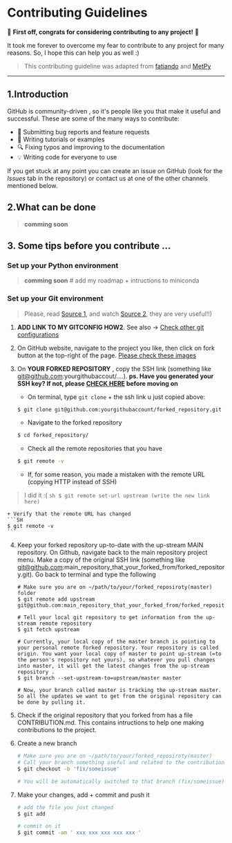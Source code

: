 # Contributing Guidelines
:tada: **First off, congrats for considering contributing to any project!** :tada:

It took me forever to overcome my fear to contribute to any project for many reasons. 
So, I hope this can help you as well :)


>  This contributing guideline was adapted from [fatiando](https://github.com/fatiando/contributing/edit/master/CONTRIBUTING.md) and [MetPy](https://github.com/Unidata/MetPy/blob/master/CONTRIBUTING.md)

-------------------------------------------------
## 1.Introduction

GitHub is  community-driven , so it's people like you  that make it useful and successful. 
These are some of the many ways to contribute:

* :bug: Submitting bug reports and feature requests
* :memo: Writing tutorials or examples
* :mag: Fixing typos and improving to the documentation
* :bulb: Writing code for everyone to use

If you get stuck at any point you can create an issue on GitHub (look for the *Issues*
tab in the repository) or contact us at one of the other channels mentioned below.

## 2.What can be done

> **comming soon**


## 3. Some tips before you contribute ... 

### Set up your Python environment
> **comming soon** # add my roadmap + intructions to miniconda

### Set up your Git environment 
> Please, read [Source 1](https://git-scm.com/book/en/v2/GitHub-Contributing-to-a-Project), and watch [Source 2](https://egghead.io/lessons/javascript-how-to-fork-and-clone-a-github-repository), they are very useful!!)

1. **ADD LINK TO MY GITCONFIG HOW2**. See also -> [Check other git configurations](https://git-scm.com/book/en/v2/Customizing-Git-Git-Configuration)

2. On GitHub website, navigate to the project you like, then click on fork button at the top-right of the page. [Please check these images](https://www.asmeurer.com/git-workflow/)

3. On **YOUR FORKED REPOSITORY** , copy the SSH link (something like git@github.com:yourgithubaccout/....). **ps. Have you generated your SSH key? If not, please  [CHECK HERE](https://docs.github.com/en/github/authenticating-to-github/generating-a-new-ssh-key-and-adding-it-to-the-ssh-agent) before moving on**

    + On terminal, type `git clone` + the ssh link u just copied above:
    
    ```sh
    $ git clone git@github.com:yourgithubaccount/forked_repository.git
    ```

    + Navigate to the forked repository
    ```sh
    $ cd forked_repository/
    ```
    
    + Check all the remote repositories that you have
    ```sh
    $ git remote -v 
    ```
    
    + If, for some reason, you made a mistaken with the remote URL (copying HTTP instead of SSH) 
>   I did it :(
    ```sh
    $ git remote set-url upstream (write the new link here)
    ```
    
    + Verify that the remote URL has changed
    ```SH
    $ git remote -v
    ```

4. Keep your forked repository up-to-date with the up-stream MAIN repository. On Github, navigate back to the main repository project menu. Make a copy of the original SSH link (something like git@github.com:main_repository_that_your_forked_from/forked_repository.git). Go back to terminal and type the following

    ```ssh
    # Make sure you are on ~/path/to/your/forked_reposiroty(master) folder
    $ git remote add upstream git@github.com:main_repository_that_your_forked_from/forked_repository.git 

    # Tell your local git repository to get information from the up-stream remote repository
    $ git fetch upstream

    # Currently, your local copy of the master branch is pointing to your personal remote forked repository. Your repository is called origin. You want your local copy of master to point up-stream (=to the person's repository not yours), so whatever you pull changes into master, it will get the latest changes from the up-stream repository .
    $ git branch --set-upstream-to=upstream/master master

    # Now, your branch called master is tracking the up-stream master. So all the updates we want to get from the original repository can be done by pulling it.
    ```

5. Check if the original repository that you forked from has a file CONTRIBUTION.md. This contains intructions to help one making contributions to the project.

6. Create a new branch
    
    ```sh
    # Make sure you are on ~/path/to/your/forked_reposiroty(master)
    # Call your branch something useful and related to the contribution you are making to
    $ git checkout -b 'fix/someissue'
    
    # You will be automatically switched to that branch (fix/someissue). your current directory will be something like: ~/path/to/your/forked_reposiroty(fix/someissue)
    ```
 
7. Make your changes, add + commit and push it 

    ```sh
    # add the file you just changed
    $ git add 

    # commit on it
    $ git commit -am ' xxx xxx xxx xxx xxx '
    ```

